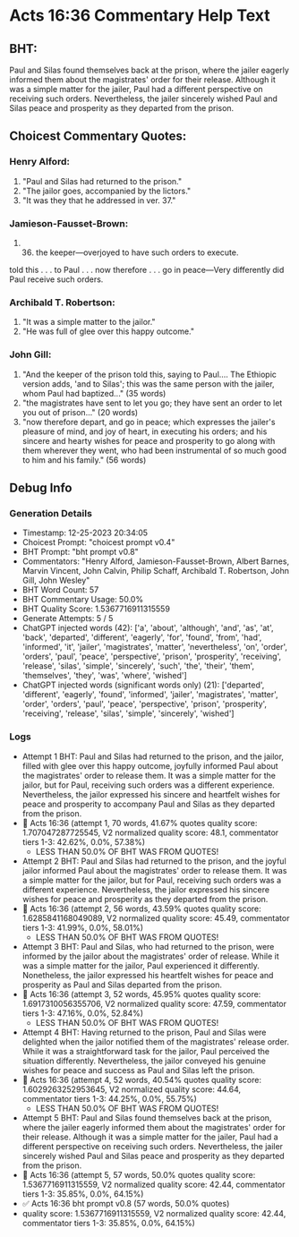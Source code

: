 # Acts 16:36 Commentary Help Text

## BHT:
Paul and Silas found themselves back at the prison, where the jailer eagerly informed them about the magistrates' order for their release. Although it was a simple matter for the jailer, Paul had a different perspective on receiving such orders. Nevertheless, the jailer sincerely wished Paul and Silas peace and prosperity as they departed from the prison.

## Choicest Commentary Quotes:
### Henry Alford:
1. "Paul and Silas had returned to the prison."
2. "The jailor goes, accompanied by the lictors."
3. "It was they that he addressed in ver. 37."

### Jamieson-Fausset-Brown:
1. 36. the keeper—overjoyed to
	have such orders to execute. 
	
told this . . . to Paul . . .
	now therefore . . . go in peace—Very differently did Paul
	receive such orders.


### Archibald T. Robertson:
1. "It was a simple matter to the jailor." 
2. "He was full of glee over this happy outcome."

### John Gill:
1. "And the keeper of the prison told this, saying to Paul.... The Ethiopic version adds, 'and to Silas'; this was the same person with the jailer, whom Paul had baptized..." (35 words)
2. "the magistrates have sent to let you go; they have sent an order to let you out of prison..." (20 words)
3. "now therefore depart, and go in peace; which expresses the jailer's pleasure of mind, and joy of heart, in executing his orders; and his sincere and hearty wishes for peace and prosperity to go along with them wherever they went, who had been instrumental of so much good to him and his family." (56 words)


## Debug Info
### Generation Details
- Timestamp: 12-25-2023 20:34:05
- Choicest Prompt: "choicest prompt v0.4"
- BHT Prompt: "bht prompt v0.8"
- Commentators: "Henry Alford, Jamieson-Fausset-Brown, Albert Barnes, Marvin Vincent, John Calvin, Philip Schaff, Archibald T. Robertson, John Gill, John Wesley"
- BHT Word Count: 57
- BHT Commentary Usage: 50.0%
- BHT Quality Score: 1.5367716911315559
- Generate Attempts: 5 / 5
- ChatGPT injected words (42):
	['a', 'about', 'although', 'and', 'as', 'at', 'back', 'departed', 'different', 'eagerly', 'for', 'found', 'from', 'had', 'informed', 'it', 'jailer', 'magistrates', 'matter', 'nevertheless', 'on', 'order', 'orders', 'paul', 'peace', 'perspective', 'prison', 'prosperity', 'receiving', 'release', 'silas', 'simple', 'sincerely', 'such', 'the', 'their', 'them', 'themselves', 'they', 'was', 'where', 'wished']
- ChatGPT injected words (significant words only) (21):
	['departed', 'different', 'eagerly', 'found', 'informed', 'jailer', 'magistrates', 'matter', 'order', 'orders', 'paul', 'peace', 'perspective', 'prison', 'prosperity', 'receiving', 'release', 'silas', 'simple', 'sincerely', 'wished']

### Logs
- Attempt 1 BHT: Paul and Silas had returned to the prison, and the jailor, filled with glee over this happy outcome, joyfully informed Paul about the magistrates' order to release them. It was a simple matter for the jailor, but for Paul, receiving such orders was a different experience. Nevertheless, the jailor expressed his sincere and heartfelt wishes for peace and prosperity to accompany Paul and Silas as they departed from the prison.
- 🔄 Acts 16:36 (attempt 1, 70 words, 41.67% quotes quality score: 1.707047287725545, V2 normalized quality score: 48.1, commentator tiers 1-3: 42.62%, 0.0%, 57.38%) 
	- LESS THAN 50.0% OF BHT WAS FROM QUOTES!
- Attempt 2 BHT: Paul and Silas had returned to the prison, and the joyful jailor informed Paul about the magistrates' order to release them. It was a simple matter for the jailor, but for Paul, receiving such orders was a different experience. Nevertheless, the jailor expressed his sincere wishes for peace and prosperity as they departed from the prison.
- 🔄 Acts 16:36 (attempt 2, 56 words, 43.59% quotes quality score: 1.6285841168049089, V2 normalized quality score: 45.49, commentator tiers 1-3: 41.99%, 0.0%, 58.01%) 
	- LESS THAN 50.0% OF BHT WAS FROM QUOTES!
- Attempt 3 BHT: Paul and Silas, who had returned to the prison, were informed by the jailor about the magistrates' order of release. While it was a simple matter for the jailor, Paul experienced it differently. Nonetheless, the jailor expressed his heartfelt wishes for peace and prosperity as Paul and Silas departed from the prison.
- 🔄 Acts 16:36 (attempt 3, 52 words, 45.95% quotes quality score: 1.6917310056355706, V2 normalized quality score: 47.59, commentator tiers 1-3: 47.16%, 0.0%, 52.84%) 
	- LESS THAN 50.0% OF BHT WAS FROM QUOTES!
- Attempt 4 BHT: Having returned to the prison, Paul and Silas were delighted when the jailor notified them of the magistrates' release order. While it was a straightforward task for the jailor, Paul perceived the situation differently. Nevertheless, the jailor conveyed his genuine wishes for peace and success as Paul and Silas left the prison.
- 🔄 Acts 16:36 (attempt 4, 52 words, 40.54% quotes quality score: 1.6029263252953645, V2 normalized quality score: 44.64, commentator tiers 1-3: 44.25%, 0.0%, 55.75%) 
	- LESS THAN 50.0% OF BHT WAS FROM QUOTES!
- Attempt 5 BHT: Paul and Silas found themselves back at the prison, where the jailer eagerly informed them about the magistrates' order for their release. Although it was a simple matter for the jailer, Paul had a different perspective on receiving such orders. Nevertheless, the jailer sincerely wished Paul and Silas peace and prosperity as they departed from the prison.
- 🔄 Acts 16:36 (attempt 5, 57 words, 50.0% quotes quality score: 1.5367716911315559, V2 normalized quality score: 42.44, commentator tiers 1-3: 35.85%, 0.0%, 64.15%)
- ✅ Acts 16:36 bht prompt v0.8 (57 words, 50.0% quotes)
- quality score: 1.5367716911315559, V2 normalized quality score: 42.44, commentator tiers 1-3: 35.85%, 0.0%, 64.15%)